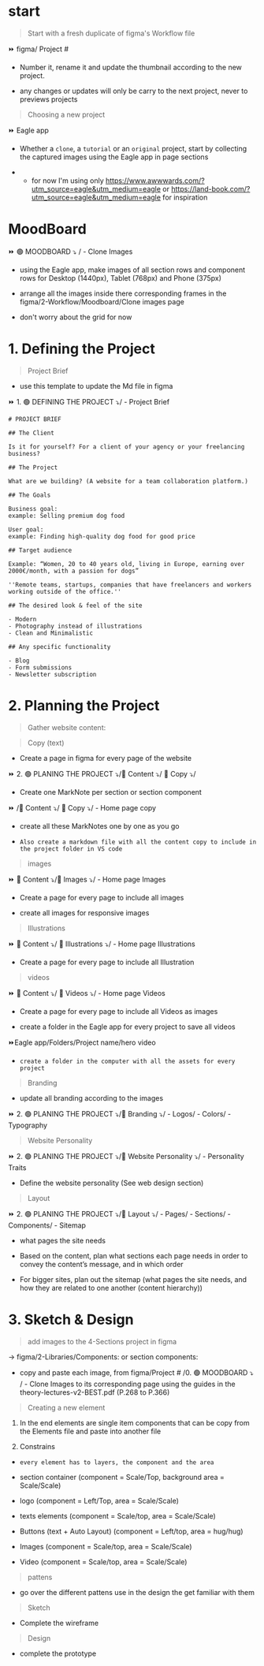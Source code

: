 # start

> Start with a fresh duplicate of figma's Workflow file

⏩ figma/ Project #

- Number it, rename it and update the thumbnail according to the new project.

- any changes or updates will only be carry to the next project, never to previews projects

> Choosing a new project

⏩ Eagle app

- Whether a `clone`, a `tutorial` or an `original` project, start by collecting the captured images using the Eagle app in page sections

- - for now I'm using only https://www.awwwards.com/?utm_source=eagle&utm_medium=eagle or https://land-book.com/?utm_source=eagle&utm_medium=eagle for inspiration

# MoodBoard

⏩ 🟢 MOODBOARD ⤵ / - Clone Images

- using the Eagle app, make images of all section rows and component rows for Desktop (1440px), Tablet (768px) and Phone (375px)

- arrange all the images inside there corresponding frames in the figma/2-Workflow/Moodboard/Clone images page

- don't worry about the grid for now

# 1. Defining the Project

> Project Brief

- use this template to update the Md file in figma

⏩ 1. 🟢 DEFINING THE PROJECT ⤵/ - Project Brief

```Project Brief.md
# PROJECT BRIEF

## The Client

Is it for yourself? For a client of your agency or your freelancing business?

## The Project

What are we building? (A website for a team collaboration platform.)

## The Goals

Business goal:
example: Selling premium dog food

User goal:
example: Finding high-quality dog food for good price

## Target audience

Example: “Women, 20 to 40 years old, living in Europe, earning over 2000€/month, with a passion for dogs”

''Remote teams, startups, companies that have freelancers and workers working outside of the office.''

## The desired look & feel of the site

- Modern
- Photography instead of illustrations
- Clean and Minimalistic

## Any specific functionality

- Blog
- Form submissions
- Newsletter subscription
```

# 2. Planning the Project

> Gather website content:

> Copy (text)

- Create a page in figma for every page of the website

⏩ 2. 🟢 PLANING THE PROJECT ⤵/📂 Content ⤵/ 📂 Copy ⤵/

- Create one MarkNote per section or section component

⏩ /📂 Content ⤵/ 📂 Copy ⤵/ - Home page copy

- create all these MarkNotes one by one as you go

- `Also create a markdown file with all the content copy to include in the project folder in VS code`

> images

⏩ 📂 Content ⤵/📂 Images ⤵/ - Home page Images

- Create a page for every page to include all images

- create all images for responsive images

> Illustrations

⏩ 📂 Content ⤵/ 📂 Illustrations ⤵/ - Home page Illustrations

- Create a page for every page to include all Illustration

> videos

⏩ 📂 Content ⤵/ 📂 Videos ⤵/ - Home page Videos

- Create a page for every page to include all Videos as images

- create a folder in the Eagle app for every project to save all videos

⏩Eagle app/Folders/Project name/hero video

- `create a folder in the computer with all the assets for every project`

> Branding

- update all branding according to the images

⏩ 2. 🟢 PLANING THE PROJECT ⤵/📂 Branding ⤵/ - Logos/ - Colors/ - Typography

> Website Personality

⏩ 2. 🟢 PLANING THE PROJECT ⤵/📂 Website Personality ⤵/ - Personality Traits

- Define the website personality (See web design section)

> Layout

⏩ 2. 🟢 PLANING THE PROJECT ⤵/📂 Layout ⤵/ - Pages/ - Sections/ - Components/ - Sitemap

- what pages the site needs

- Based on the content, plan what sections each page needs in order to convey the content’s message, and in which order

- For bigger sites, plan out the sitemap (what pages the site needs, and how they are related to one another (content hierarchy))

# 3. Sketch & Design

> add images to the 4-Sections project in figma

-> figma/2-Libraries/Components: or section components:

- copy and paste each image, from figma/Project # /0. 🟢 MOODBOARD ⤵ / - Clone Images to its corresponding page using the guides in the theory-lectures-v2-BEST.pdf (P.268 to P.366)

> Creating a new element

1. In the end elements are single item components that can be copy from the Elements file and paste into another file

2. Constrains

- `every element has to layers, the component and the area`

- section container (component = Scale/Top, background area = Scale/Scale)

- logo (component = Left/Top, area = Scale/Scale)

- texts elements (component = Scale/top, area = Scale/Scale)

- Buttons (text + Auto Layout) (component = Left/top, area = hug/hug)

- Images (component = Scale/top, area = Scale/Scale)

- Video (component = Scale/top, area = Scale/Scale)

> pattens

- go over the different pattens use in the design the get familiar with them

> Sketch

- Complete the wireframe

> Design

- complete the prototype
